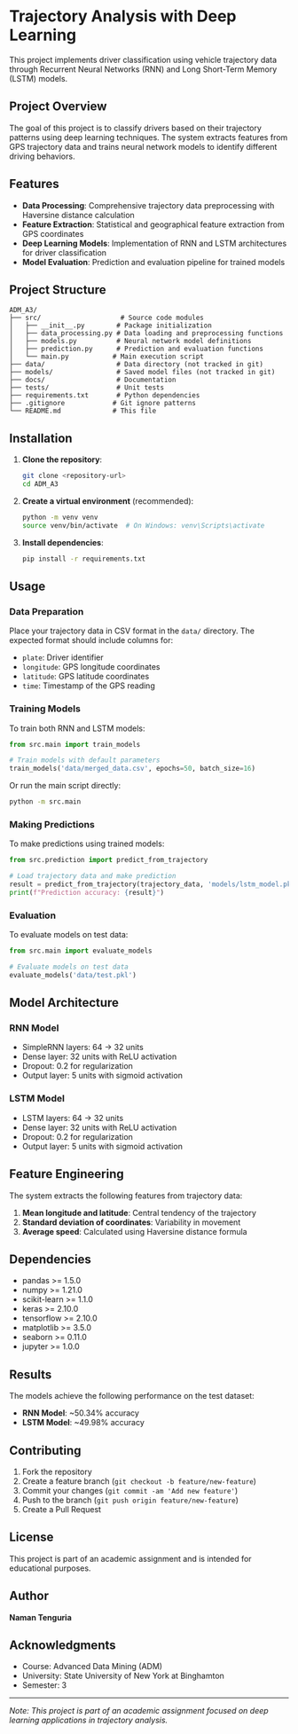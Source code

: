 #  Trajectory Analysis with Deep Learning

This project implements driver classification using vehicle trajectory data through Recurrent Neural Networks (RNN) and Long Short-Term Memory (LSTM) models.

## Project Overview

The goal of this project is to classify drivers based on their trajectory patterns using deep learning techniques. The system extracts features from GPS trajectory data and trains neural network models to identify different driving behaviors.

## Features

- **Data Processing**: Comprehensive trajectory data preprocessing with Haversine distance calculation
- **Feature Extraction**: Statistical and geographical feature extraction from GPS coordinates
- **Deep Learning Models**: Implementation of RNN and LSTM architectures for driver classification
- **Model Evaluation**: Prediction and evaluation pipeline for trained models

## Project Structure

```
ADM_A3/
├── src/                    # Source code modules
│   ├── __init__.py        # Package initialization
│   ├── data_processing.py # Data loading and preprocessing functions
│   ├── models.py          # Neural network model definitions
│   ├── prediction.py      # Prediction and evaluation functions
│   └── main.py           # Main execution script
├── data/                  # Data directory (not tracked in git)
├── models/                # Saved model files (not tracked in git)
├── docs/                  # Documentation
├── tests/                 # Unit tests
├── requirements.txt       # Python dependencies
├── .gitignore            # Git ignore patterns
└── README.md             # This file
```

## Installation

1. **Clone the repository**:
   ```bash
   git clone <repository-url>
   cd ADM_A3
   ```

2. **Create a virtual environment** (recommended):
   ```bash
   python -m venv venv
   source venv/bin/activate  # On Windows: venv\Scripts\activate
   ```

3. **Install dependencies**:
   ```bash
   pip install -r requirements.txt
   ```

## Usage

### Data Preparation

Place your trajectory data in CSV format in the `data/` directory. The expected format should include columns for:
- `plate`: Driver identifier
- `longitude`: GPS longitude coordinates
- `latitude`: GPS latitude coordinates
- `time`: Timestamp of the GPS reading

### Training Models

To train both RNN and LSTM models:

```python
from src.main import train_models

# Train models with default parameters
train_models('data/merged_data.csv', epochs=50, batch_size=16)
```

Or run the main script directly:

```bash
python -m src.main
```

### Making Predictions

To make predictions using trained models:

```python
from src.prediction import predict_from_trajectory

# Load trajectory data and make prediction
result = predict_from_trajectory(trajectory_data, 'models/lstm_model.pkl')
print(f"Prediction accuracy: {result}")
```

### Evaluation

To evaluate models on test data:

```python
from src.main import evaluate_models

# Evaluate models on test data
evaluate_models('data/test.pkl')
```

## Model Architecture

### RNN Model
- SimpleRNN layers: 64 → 32 units
- Dense layer: 32 units with ReLU activation
- Dropout: 0.2 for regularization
- Output layer: 5 units with sigmoid activation

### LSTM Model
- LSTM layers: 64 → 32 units
- Dense layer: 32 units with ReLU activation
- Dropout: 0.2 for regularization
- Output layer: 5 units with sigmoid activation

## Feature Engineering

The system extracts the following features from trajectory data:
1. **Mean longitude and latitude**: Central tendency of the trajectory
2. **Standard deviation of coordinates**: Variability in movement
3. **Average speed**: Calculated using Haversine distance formula

## Dependencies

- pandas >= 1.5.0
- numpy >= 1.21.0
- scikit-learn >= 1.1.0
- keras >= 2.10.0
- tensorflow >= 2.10.0
- matplotlib >= 3.5.0
- seaborn >= 0.11.0
- jupyter >= 1.0.0

## Results

The models achieve the following performance on the test dataset:
- **RNN Model**: ~50.34% accuracy
- **LSTM Model**: ~49.98% accuracy

## Contributing

1. Fork the repository
2. Create a feature branch (`git checkout -b feature/new-feature`)
3. Commit your changes (`git commit -am 'Add new feature'`)
4. Push to the branch (`git push origin feature/new-feature`)
5. Create a Pull Request

## License

This project is part of an academic assignment and is intended for educational purposes.

## Author

**Naman Tenguria**


## Acknowledgments

- Course: Advanced Data Mining (ADM)
- University: State University of New York at Binghamton
- Semester: 3

---

*Note: This project is part of an academic assignment focused on deep learning applications in trajectory analysis.*
